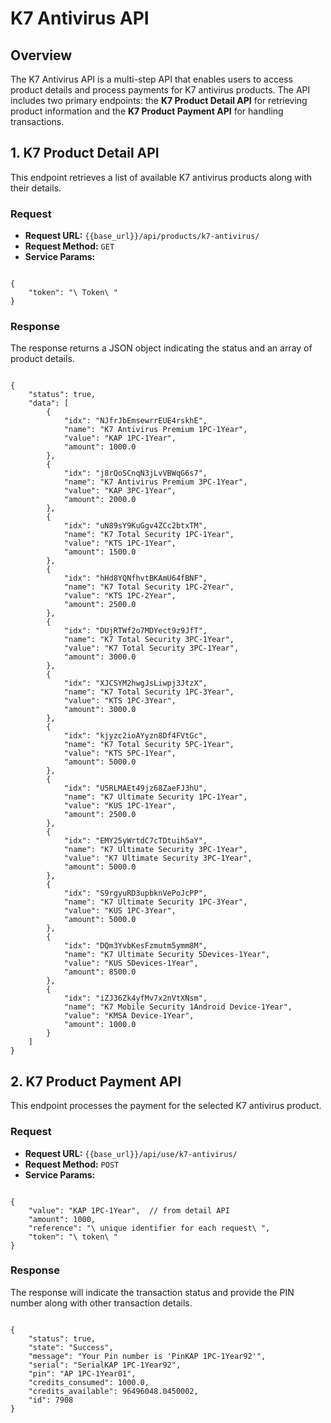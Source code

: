 # K7 Antivirus API

## Overview

The K7 Antivirus API is a multi-step API that enables users to access product details and process payments for K7 antivirus products. The API includes two primary endpoints: the **K7 Product Detail API** for retrieving product information and the **K7 Product Payment API** for handling transactions.

## 1. K7 Product Detail API

This endpoint retrieves a list of available K7 antivirus products along with their details.

### Request

- **Request URL:** `{{base_url}}/api/products/k7-antivirus/`
- **Request Method:** `GET`
- **Service Params:** 

<pre><code class="json">
{
    "token": "\ Token\ "
}
</code></pre>

### Response

The response returns a JSON object indicating the status and an array of product details.

<pre><code class="json">
{
    "status": true,
    "data": [
        {
            "idx": "NJfrJbEmsewrrEUE4rskhE",
            "name": "K7 Antivirus Premium 1PC-1Year",
            "value": "KAP 1PC-1Year",
            "amount": 1000.0
        },
        {
            "idx": "j8rQoSCnqN3jLvVBWqG6s7",
            "name": "K7 Antivirus Premium 3PC-1Year",
            "value": "KAP 3PC-1Year",
            "amount": 2000.0
        },
        {
            "idx": "uN89sY9KuGgv4ZCc2btxTM",
            "name": "K7 Total Security 1PC-1Year",
            "value": "KTS 1PC-1Year",
            "amount": 1500.0
        },
        {
            "idx": "hHd8YQNfhvtBKAmU64fBNF",
            "name": "K7 Total Security 1PC-2Year",
            "value": "KTS 1PC-2Year",
            "amount": 2500.0
        },
        {
            "idx": "DUjRTWf2o7MDYect9z9JfT",
            "name": "K7 Total Security 3PC-1Year",
            "value": "K7 Total Security 3PC-1Year",
            "amount": 3000.0
        },
        {
            "idx": "XJCSYM2hwgJsLiwpj3JtzX",
            "name": "K7 Total Security 1PC-3Year",
            "value": "KTS 1PC-3Year",
            "amount": 3000.0
        },
        {
            "idx": "kjyzc2ioAYyzn8Df4FVtGc",
            "name": "K7 Total Security 5PC-1Year",
            "value": "KTS 5PC-1Year",
            "amount": 5000.0
        },
        {
            "idx": "U5RLMAEt49jz68ZaeFJ3hU",
            "name": "K7 Ultimate Security 1PC-1Year",
            "value": "KUS 1PC-1Year",
            "amount": 2500.0
        },
        {
            "idx": "EMY25yWrtdC7cTDtuih5aY",
            "name": "K7 Ultimate Security 3PC-1Year",
            "value": "K7 Ultimate Security 3PC-1Year",
            "amount": 5000.0
        },
        {
            "idx": "S9rgyuRD3upbknVePoJcPP",
            "name": "K7 Ultimate Security 1PC-3Year",
            "value": "KUS 1PC-3Year",
            "amount": 5000.0
        },
        {
            "idx": "DQm3YvbKesFzmutm5ymm8M",
            "name": "K7 Ultimate Security 5Devices-1Year",
            "value": "KUS 5Devices-1Year",
            "amount": 8500.0
        },
        {
            "idx": "iZJ36Zk4yfMv7x2nVtXNsm",
            "name": "K7 Mobile Security 1Android Device-1Year",
            "value": "KMSA Device-1Year",
            "amount": 1000.0
        }
    ]
}
</code></pre>

## 2. K7 Product Payment API

This endpoint processes the payment for the selected K7 antivirus product.

### Request

- **Request URL:** `{{base_url}}/api/use/k7-antivirus/`
- **Request Method:** `POST`
- **Service Params:**

<pre><code class="json">
{
    "value": "KAP 1PC-1Year",  // from detail API
    "amount": 1000,
    "reference": "\ unique identifier for each request\ ",
    "token": "\ token\ "
}
</code></pre>

### Response

The response will indicate the transaction status and provide the PIN number along with other transaction details.

<pre><code class="json">
{
    "status": true,
    "state": "Success",
    "message": "Your Pin number is 'PinKAP 1PC-1Year92'",
    "serial": "SerialKAP 1PC-1Year92",
    "pin": "AP 1PC-1Year01",
    "credits_consumed": 1000.0,
    "credits_available": 96496048.0450002,
    "id": 7908
}
</code></pre>
